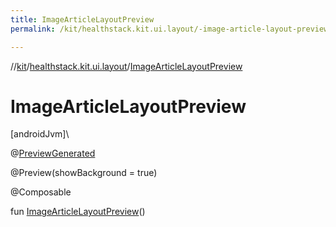 ```yaml
---
title: ImageArticleLayoutPreview
permalink: /kit/healthstack.kit.ui.layout/-image-article-layout-preview.html

---
```

//[kit](../../index.html)/[healthstack.kit.ui.layout](index.html)/[ImageArticleLayoutPreview](-image-article-layout-preview.html)



# ImageArticleLayoutPreview



[androidJvm]\




@[PreviewGenerated](../healthstack.kit.annotation/-preview-generated/index.html)



@Preview(showBackground = true)



@Composable



fun [ImageArticleLayoutPreview](-image-article-layout-preview.html)()




